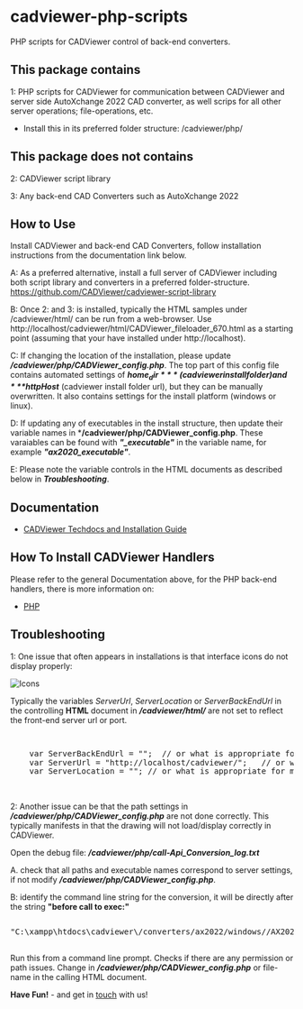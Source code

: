 # cadviewer-php-scripts

PHP scripts for CADViewer control of back-end converters.


## This package contains

1: PHP scripts for CADViewer for communication between CADViewer and server side AutoXchange 2022 CAD converter, as well scrips for all other server operations; file-operations, etc. 
- Install this in its preferred folder structure:  /cadviewer/php/

## This package does not contains

2: CADViewer script library

3: Any back-end CAD Converters such as AutoXchange 2022


## How to Use

Install CADViewer and back-end CAD Converters, follow installation instructions from the documentation link below.

A: As a preferred alternative, install a full server of CADViewer including both script library and converters in a preferred folder-structure. https://github.com/CADViewer/cadviewer-script-library

B: Once 2: and 3: is installed, typically the HTML samples under /cadviewer/html/ can be run from a web-browser. Use http://localhost/cadviewer/html/CADViewer_fileloader_670.html as a starting point (assuming that your have installed under http://localhost).


C: If changing the location of the installation, please update ***/cadviewer/php/CADViewer_config.php***. The top part of this config file contains automated settings of ***$home_dir*** (cadviewer install folder) and ***$httpHost*** (cadviewer install folder url), but they can be manually overwritten. It also contains settings for the install platform (windows or linux). 

D: If updating any of executables in the install structure, then update their variable names in  ***/cadviewer/php/CADViewer_config.php**. These varaiables can be found with ***"_executable"*** in the variable name, for example ***"ax2020_executable"***. 

E: Please note the variable controls in the HTML documents as described below in ***Troubleshooting***.




## Documentation 

-   [CADViewer Techdocs and Installation Guide](https://cadviewer.com/cadviewertechdocs/download)



## How To Install CADViewer Handlers

Please refer to the general Documentation above, for the PHP back-end handlers, there is more information on:  

- [PHP](https://cadviewer.com/cadviewertechdocs/handlers/php/)



 
 ## Troubleshooting

1: One issue that often appears in installations is that interface icons do not display properly:

![Icons](https://cadviewer.com/cadviewertechdocs/images/missing_icons.png "Icons missing")

Typically the variables *ServerUrl*, *ServerLocation* or *ServerBackEndUrl* in the controlling **HTML**  document in ***/cadviewer/html/*** are not set to reflect the front-end server url or port.

<pre style="line-height: 110%">


    var ServerBackEndUrl = "";  // or what is appropriate for my server; used for NodeJS server only
    var ServerUrl = "http://localhost/cadviewer/";   // or what is appropriate for my server
    var ServerLocation = ""; // or what is appropriate for my server
</pre>
<br>


2: Another issue can be that the path settings in ***/cadviewer/php/CADViewer_config.php*** are not done correctly. This typically manifests in that the drawing will not load/display correctly in CADViewer.

Open the debug file: ***/cadviewer/php/call-Api_Conversion_log.txt***

A. check that all paths and executable names correspond to server settings, if not modify ***/cadviewer/php/CADViewer_config.php***.

B: identify the command line string for the conversion, it will be directly after the string **"before call to exec:"** 


<pre style="line-height: 110%">

"C:\xampp\htdocs\cadviewer\/converters/ax2022/windows//AX2022_W64_22_11_59.exe" "-i=C:\xampp\htdocs\cadviewer\/content/drawings/dwg/hq17_.dwg" "-o=C:\xampp\htdocs\cadviewer\/converters/files/f2134145163.svg"  "-f=svg" -last "-rl=RM_" "-tl=RM_TXT" "-lpath=C:\xampp\htdocs\cadviewer\/converters/ax2022/windows/"

</pre>

Run this from a command line prompt. Checks if there are any permission or path issues. Change in ***/cadviewer/php/CADViewer_config.php*** or file-name in the calling HTML document.



 
**Have Fun!**  - and get in [touch](mailto:developer@tailormade.com)  with us!

